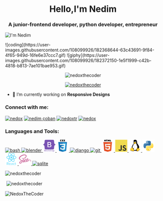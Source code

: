 <h1 align="center">Hello,I'm Nedim</h1>
<h3 align="center">A junior-frontend developer, python developer, entrepreneur</h3>

![I'm Nedim](https://media-exp1.licdn.com/dms/image/C4E16AQGz9WInS3S8jA/profile-displaybackgroundimage-shrink_350_1400/0/1648235009738?e=1665014400&v=beta&t=B8FAa0pO4utLM7x1foHnhdxQhPRzxSb-rp5rbPMNBuc)
<div style="display:flex; justify-content:center">![coding](https://user-images.githubusercontent.com/108099926/182368644-63c43691-9f84-4f65-949d-16fe6e37ccc7.gif)
![giphy](https://user-images.githubusercontent.com/108099926/182372150-1e5f1999-c42b-4818-b813-7ae101bae953.gif)
</div>

<p align="center"> <img src="https://komarev.com/ghpvc/?username=nedoxthecoder&label=Profile%20views&color=0e75b6&style=flat" alt="nedoxthecoder" /> </p>

<p align="center"> <a href="https://github.com/ryo-ma/github-profile-trophy"><img src="https://github-profile-trophy.vercel.app/?username=nedoxthecoder" alt="nedoxthecoder" /></a> </p>

- 🔭 I’m currently working on **Responsive Designs**

<h3 align="left">Connect with me:</h3>
<p align="left">
<a href="https://codepen.io/Nedox" target="blank"><img align="center" src="https://raw.githubusercontent.com/rahuldkjain/github-profile-readme-generator/master/src/images/icons/Social/codepen.svg" alt="nedox" height="30" width="40" /></a>
<a href="https://www.linkedin.com/in/nedim-%C3%A7oban-64b980235/" target="blank"><img align="center" src="https://raw.githubusercontent.com/rahuldkjain/github-profile-readme-generator/master/src/images/icons/Social/linked-in-alt.svg" alt="nedi̇m çoban" height="30" width="40" /></a>
<a href="https://www.hackerrank.com/nedoxtr" target="blank"><img align="center" src="https://raw.githubusercontent.com/rahuldkjain/github-profile-readme-generator/master/src/images/icons/Social/hackerrank.svg" alt="nedoxtr" height="30" width="40" /></a>
<a href="https://www.leetcode.com/Nedox" target="blank"><img align="center" src="https://raw.githubusercontent.com/rahuldkjain/github-profile-readme-generator/master/src/images/icons/Social/leet-code.svg" alt="nedox" height="30" width="40" /></a>
</p>

<h3 align="left">Languages and Tools:</h3>
<p align="left"> <a href="https://www.gnu.org/software/bash/" target="_blank" rel="noreferrer"> <img src="https://www.vectorlogo.zone/logos/gnu_bash/gnu_bash-icon.svg" alt="bash" width="40" height="40"/> </a> <a href="https://www.blender.org/" target="_blank" rel="noreferrer"> <img src="https://download.blender.org/branding/community/blender_community_badge_white.svg" alt="blender" width="40" height="40"/> </a> <a href="https://getbootstrap.com" target="_blank" rel="noreferrer"> <img src="https://raw.githubusercontent.com/devicons/devicon/master/icons/bootstrap/bootstrap-plain-wordmark.svg" alt="bootstrap" width="40" height="40"/> </a> <a href="https://www.w3schools.com/css/" target="_blank" rel="noreferrer"> <img src="https://raw.githubusercontent.com/devicons/devicon/master/icons/css3/css3-original-wordmark.svg" alt="css3" width="40" height="40"/> </a> <a href="https://www.djangoproject.com/" target="_blank" rel="noreferrer"> <img src="https://cdn.worldvectorlogo.com/logos/django.svg" alt="django" width="40" height="40"/> </a> <a href="https://git-scm.com/" target="_blank" rel="noreferrer"> <img src="https://www.vectorlogo.zone/logos/git-scm/git-scm-icon.svg" alt="git" width="40" height="40"/> </a> <a href="https://www.w3.org/html/" target="_blank" rel="noreferrer"> <img src="https://raw.githubusercontent.com/devicons/devicon/master/icons/html5/html5-original-wordmark.svg" alt="html5" width="40" height="40"/> </a> <a href="https://developer.mozilla.org/en-US/docs/Web/JavaScript" target="_blank" rel="noreferrer"> <img src="https://raw.githubusercontent.com/devicons/devicon/master/icons/javascript/javascript-original.svg" alt="javascript" width="40" height="40"/> </a> <a href="https://www.linux.org/" target="_blank" rel="noreferrer"> <img src="https://raw.githubusercontent.com/devicons/devicon/master/icons/linux/linux-original.svg" alt="linux" width="40" height="40"/> </a> <a href="https://www.python.org" target="_blank" rel="noreferrer"> <img src="https://raw.githubusercontent.com/devicons/devicon/master/icons/python/python-original.svg" alt="python" width="40" height="40"/> </a> <a href="https://reactjs.org/" target="_blank" rel="noreferrer"> <img src="https://raw.githubusercontent.com/devicons/devicon/master/icons/react/react-original-wordmark.svg" alt="react" width="40" height="40"/> </a> <a href="https://sass-lang.com" target="_blank" rel="noreferrer"> <img src="https://raw.githubusercontent.com/devicons/devicon/master/icons/sass/sass-original.svg" alt="sass" width="40" height="40"/> </a> <a href="https://www.sqlite.org/" target="_blank" rel="noreferrer"> <img src="https://www.vectorlogo.zone/logos/sqlite/sqlite-icon.svg" alt="sqlite" width="40" height="40"/> </a> </p>

<p><img align="center" src="https://github-readme-stats.vercel.app/api/top-langs?username=NedoxTheCoder&show_icons=true&locale=en&layout=compact" alt="nedoxthecoder" /></p>

<p>&nbsp;<img align="center" src="https://github-readme-stats.vercel.app/api?username=NedoxTheCoder&show_icons=true&locale=en" alt="nedoxthecoder" /></p>

<p><img align="center" src="https://github-readme-streak-stats.herokuapp.com/?user=NedoxTheCoder&" alt="NedoxTheCoder" /></p>

